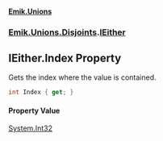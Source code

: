 #### [Emik.Unions](index.md 'index')
### [Emik.Unions.Disjoints](Emik.Unions.Disjoints.md 'Emik.Unions.Disjoints').[IEither](IEither.md 'Emik.Unions.Disjoints.IEither')

## IEither.Index Property

Gets the index where the value is contained.

```csharp
int Index { get; }
```

#### Property Value
[System.Int32](https://docs.microsoft.com/en-us/dotnet/api/System.Int32 'System.Int32')